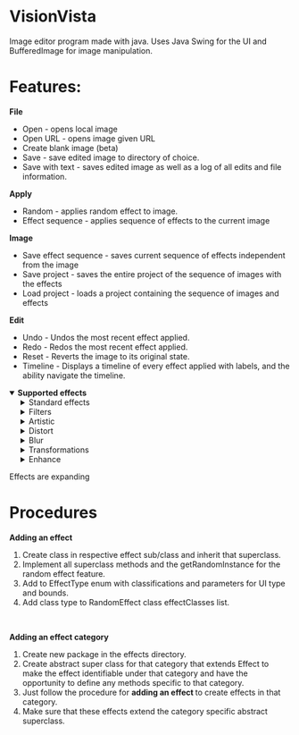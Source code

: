 # VisionVista
Image editor program made with java.
Uses Java Swing for the UI and BufferedImage for 
image manipulation.

# Features:
<b>File</b>
<ul>
  <li>Open - opens local image</li>
  <li>Open URL - opens image given URL</li>
  <li>Create blank image (beta)</li>
  <li>Save - save edited image to directory of choice.</li>
  <li>Save with text - saves edited image as well as a log of all edits and file information.</li>
</ul>

<b>Apply</b>
<ul>
<li> Random - applies random effect to image.</li>
<li> Effect sequence - applies sequence of effects to the current image</li>
</ul>

<b>Image</b>
<ul>
<li> Save effect sequence - saves current sequence of effects independent from the image</li>
<li> Save project - saves the entire project of the sequence of images with the effects</li>
<li> Load project - loads a project containing the sequence of images and effects</li>
</ul>

<b>Edit</b>
<ul>
<li> Undo - Undos the most recent effect applied.</li>
<li> Redo - Redos the most recent effect applied.</li>
<li> Reset - Reverts the image to its original state.</li>
<li> Timeline - Displays a timeline of every effect applied with labels, and the ability navigate the timeline.</li>
</ul>

<details open>
  <summary><b>Supported effects</b></summary>

  <details style="margin-left: 20px;">
    <summary>Standard effects</summary>
    <ul>
      <li>Contrast</li>
      <li>Brightness</li>
      <li>Saturation</li>
      <li>Vibrance</li>
      <li>Hue</li>
    </ul>
  </details>

  <details style="margin-left: 20px;">
    <summary>Filters</summary>
    <ul>
      <li>Temperature</li>
      <li>Sepia</li>
      <li>Glow</li>
      <li>Vignette</li>
      <li>Grayscale</li>
      <li>Negative</li>
      <li>Cross process</li>
      <li>Solarize</li>
      <li>Split tone</li>
      <li>Heat map</li>
      <li>Infrared</li>
	  <li>Halftone</li>
	  <li>Duotone (beta)</li>
    </ul>
  </details>
  
  <details style="margin-left: 20px;">
    <summary>Artistic</summary>
    <ul>
	  <li>Watercolor (beta)</li>
	  <li>Oil Painting</li>
	  <li>Cyberpunk</li>
	  <li>Pencil sketch</li>
	  <li>Posterize</li>
	  <li>Lomography</li>
	  <li>Color Splash</li>
    </ul>
  </details>
  
  <details style="margin-left: 20px;">
    <summary>Distort</summary>
    <ul>
	  <li>Pixel sort</li>
      <li>Pixelate</li>
	  <li>Chromatic Aberration</li>
	  <li>Anaglyph 3D</li>
    </ul>
  </details>
  
  <details style="margin-left: 20px;">
    <summary>Blur</summary>
    <ul>
      <li>Box Blur</li>
      <li>Gaussian Blur</li>
	  <li>Bokeh Blur</li>
	  <li>Tilt shift</li>
    </ul>
  </details>

  <details style="margin-left: 20px;">
    <summary>Transformations</summary>
    <ul>
      <li>Resize</li>
      <li>Flip vertical</li>
      <li>Flip horizontal</li>
	  <li>Rotate (beta)</li>
    </ul>
  </details>
  
   <details style="margin-left: 20px;">
    <summary>Enhance</summary>
    <ul>
      <li>Sharpen</li>
      <li>Edge Enhance</li>
    </ul>
  </details>
  
  <p>Effects are expanding</p>

</details>

# Procedures
<b> Adding an effect </b><br>
1. Create class in respective effect sub/class and inherit that superclass.<br>
2. Implement all superclass methods and the getRandomInstance for the random effect feature.<br>
3. Add to EffectType enum with classifications and parameters for UI type and bounds.<br>
4. Add class type to RandomEffect class effectClasses list.<br>

<br>

<b> Adding an effect category </b><br>
1. Create new package in the effects directory.<br>
2. Create abstract super class for that category that extends Effect to make the effect identifiable under that category and have the opportunity to define any methods specific to that category.<br>
3. Just follow the procedure for <b> adding an effect </b> to create effects in that category.<br>
4. Make sure that these effects extend the category specific abstract superclass.<br>

